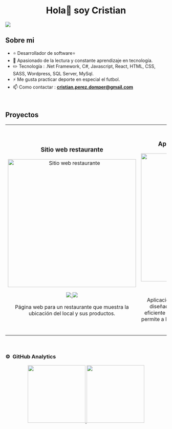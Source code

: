 <div align="center">
<h1 align="center">Hola👋 soy Cristian</h1>
</div>
<img src="https://i.imgur.com/qDMZtpB.png">

## Sobre mi

- ⭐ Desarrollador de software⭐ 
- 👀  Apasionado de la lectura y constante aprendizaje en tecnología. 
- ✏️ Tecnología : .Net Framework, C#, Javascript, React, HTML, CSS, SASS, Wordpress, SQL Server, MySql.
- ⚡ Me gusta practicar deporte en especial el futbol. 
- 📫 Como contactar : **cristian.perez.domper@gmail.com**
<br>

## Proyectos 
<table>
<tr>
<td width="50%">
<h3 align="center">Sitio web restaurante</h3>
<div align="center">
<a href="https://github.com/CristianPerezDomper/WebsiteRestaurant" target="_blank"><img src="https://i.imgur.com/SH3voz4.jpeg" width="400" alt="Sitio web restaurante"></a>
<p>
<a href="hhttps://github.com/CristianPerezDomper/WebsiteRestaurant" target="_blank">
<img src="https://img.shields.io/badge/CÓDIGO-FFF?style=for-the-badge&logo=github&logoColor=black">
</a>
<a href="https://cristianperezdomper.github.io/WebsiteRestaurant/" target="_blank">
<img src="https://img.shields.io/badge/-DEMO-white?style=for-the-badge&color=FFF">
</a>
</p>
<p> Página web para un restaurante que muestra la ubicación del local y sus productos.</p>
</div>                                                                                   
</td>

<td width="50%"> 
<br>           
<h3 align="center">Aplicación web - ASP.NET MVC</h3>
<div align="center">                                       
<a href="https://github.com/CristianPerezDomper/WebAppTiendaDelivery" target="_blank"><img src="https://i.imgur.com/e9muVFd.jpeg" width="400" alt="Aplicación web"></a>
<br>
<p>
<a href="https://github.com/CristianPerezDomper/WebAppTiendaDelivery" target="_blank">
<img src="https://img.shields.io/badge/CÓDIGO-FFF?style=for-the-badge&logo=github&logoColor=black">
</a>
</p>
</p> Aplicación web desarrollada con ASP.NET MVC, diseñada para facilitar la generación y gestión eficiente de reportes de clientes. Esta herramienta permite a los usuarios acceder a informes detallados de manera rápida y sencilla.</p>
</div>                                                             
</table>                                                                                                                                                                     
                                                                               
<br>

### ⚙️ &nbsp;GitHub Analytics

<p align="center">
<a href="https://github.com/CristianPerezDomper">
  <img height="180em" src="https://github-readme-stats-eight-theta.vercel.app/api?username=CristianPerezDomper&show_icons=true&theme=algolia&include_all_commits=true&count_private=true"/>
  <img height="180em" src="https://github-readme-stats-eight-theta.vercel.app/api/top-langs/?username=CristianPerezDomper&layout=compact&langs_count=8&theme=algolia"/>
</a>
</p
